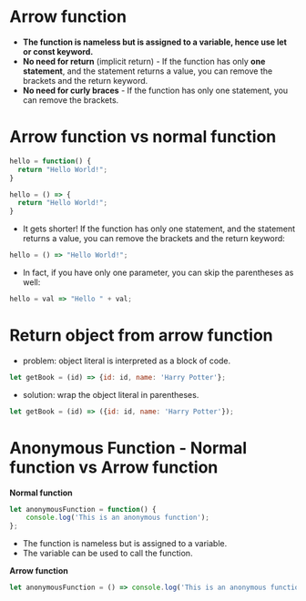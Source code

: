
# Arrow function
* **The function is nameless but is assigned to a variable, hence use let or const keyword.**
* **No need for return** (implicit return) - If the function has only **one statement**, and the statement returns a value, you can remove the brackets and the return keyword.
* **No need for curly braces** - If the function has only one statement, you can remove the brackets.

# Arrow function vs normal function
```javascript
hello = function() {
  return "Hello World!";
}
```

```javascript
hello = () => {
  return "Hello World!";
}
```

* It gets shorter! If the function has only one statement, and the statement returns a value, you can remove the brackets and the return keyword:

```javascript
hello = () => "Hello World!";
```

* In fact, if you have only one parameter, you can skip the parentheses as well:

```javascript
hello = val => "Hello " + val;
```

# Return object from arrow function
* problem: object literal is interpreted as a block of code.
```javascript
let getBook = (id) => {id: id, name: 'Harry Potter'};
```

* solution: wrap the object literal in parentheses.
```javascript
let getBook = (id) => ({id: id, name: 'Harry Potter'});
```


# Anonymous Function - Normal function vs Arrow function

**Normal function**
```javascript
let anonymousFunction = function() {
    console.log('This is an anonymous function');
};
```
* The function is nameless but is assigned to a variable. 
* The variable can be used to call the function.


**Arrow function**
```javascript
let anonymousFunction = () => console.log('This is an anonymous function');
```



